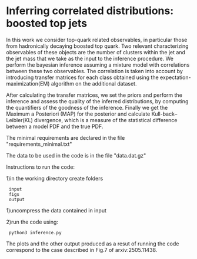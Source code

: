# Inferring correlated distributions: boosted top jets

In this work we consider top-quark related observables, in particular those from hadronically decaying boosted top quark. Two relevant characterizing observables of these objects are  the number of clusters within the jet and the jet mass that we take as the input to the inference procedure. We perform the bayesian inference assuming a mixture model with correlations between these two observables. The correlation is taken into account by introducing transfer matrices for each class obtained using the expectation-maximization(EM) algorithm on the additional dataset.

After calculating the transfer matrices, we set the priors and perform the inference and assess the quality of the inferred distributions, by computing the quantifiers of the goodness of the inference. Finally we get the Maximum a Posteriori (MAP) for the posterior and  calculate Kull-back–Leibler(KL) divergence, which is a measure of the statistical difference between a model PDF and the true PDF.

The minimal requirements are declared in the file "requirements_minimal.txt"

The data to be used in the code is in the file "data.dat.gz"

Instructions to run the code:

1)in the working directory create folders

     input
     figs
     output
     
1)uncompress the data contained in input

2)run the code using:

     python3 inference.py

The plots and the other output produced as a resut of running the code correspond to the case described in Fig.7 of arxiv:2505.11438.